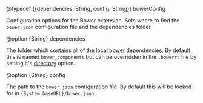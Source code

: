 @typedef {{dependencies: String, config: String}} bowerConfig

Configuration options for the Bower extension. Sets where to find the `bower.json` configuration file and the dependencies folder.

@option {String} dependencies

The folder which contains all of the local bower dependencies. By default this is named `bower_components` but can be overridden in the `.bowerrc` file by setting it's [directory](http://bower.io/docs/config/#directory) option.

@option {String} config

The path to the `bower.json` configuration file. By default this will be looked for in `{System.baseURL}/bower.json`.
